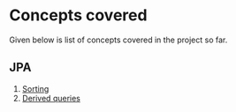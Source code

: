 # Concepts covered
Given below is list of concepts covered in the project so far.
## JPA
1. [Sorting](src/main/java/venkat/springboot/simple/jpademo/book/services/BooksServiceImpl.java#searchByTitle)
2. [Derived queries](src/main/java/venkat/springboot/simple/jpademo/book/repos/BooksRepository.java)